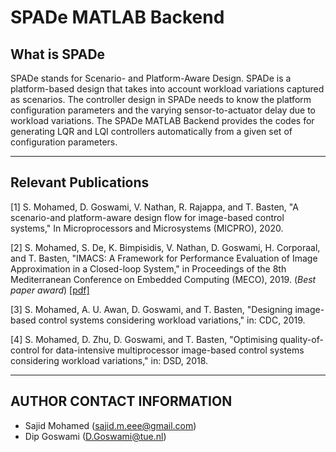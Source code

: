 # SPADe MATLAB Backend

## What is SPADe

SPADe stands for Scenario- and Platform-Aware Design. SPADe is a platform-based design that takes into account workload variations captured as scenarios.
The controller design in SPADe needs to know the platform configuration parameters and the varying sensor-to-actuator delay due to workload variations.
The SPADe MATLAB Backend provides the codes for generating LQR and LQI controllers automatically from a given set of configuration parameters.

------------------------------------------------------------------

## Relevant Publications

[1] S. Mohamed, D. Goswami, V. Nathan, R. Rajappa, and T. Basten, "A scenario-and platform-aware design flow for image-based control systems," In Microprocessors and Microsystems (MICPRO), 2020.

[2] S. Mohamed, S. De, K. Bimpisidis, V. Nathan, D. Goswami, H. Corporaal, and T. Basten,  "IMACS: A Framework for Performance Evaluation of Image Approximation in a Closed-loop System," in Proceedings of the 8th Mediterranean Conference on Embedded Computing (MECO),  2019. (*Best paper award*) [[pdf]](https://pure.tue.nl/ws/portalfiles/portal/131905081/IMACS.pdf)

[3] S. Mohamed, A. U. Awan, D. Goswami, and T. Basten, "Designing image-based control systems considering workload variations," in: CDC, 2019.

[4] S. Mohamed, D. Zhu, D. Goswami, and T. Basten, "Optimising quality-of-control for data-intensive multiprocessor image-based control systems considering workload variations," in: DSD, 2018.

------------------------------------------------------------------

## AUTHOR CONTACT INFORMATION

- Sajid Mohamed (sajid.m.eee@gmail.com)
- Dip Goswami (D.Goswami@tue.nl)

